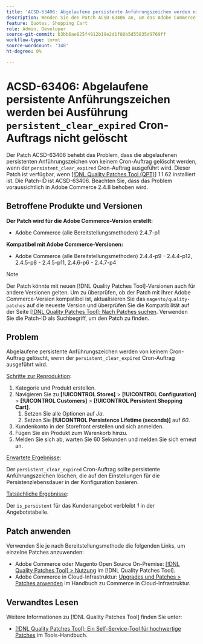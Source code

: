 ```yaml
---
title: 'ACSD-63406: Abgelaufene persistente Anführungszeichen werden nicht gelöscht, wenn der Cron-Auftrag persistent_clear_expired ausgeführt wird'
description: Wenden Sie den Patch ACSD-63406 an, um das Adobe Commerce-Problem zu beheben, bei dem die abgelaufenen persistenten Anführungszeichen nicht von einem Cron-Auftrag gelöscht werden, wenn der Cron-Auftrag „persistent_clear_expired“ ausgeführt wird.
feature: Quotes, Shopping Cart
role: Admin, Developer
source-git-commit: b3bb6ae825f4912b19e2d1f88b5d55835d9769ff
workflow-type: tm+mt
source-wordcount: '348'
ht-degree: 0%

---
```



# ACSD-63406: Abgelaufene persistente Anführungszeichen werden bei Ausführung `persistent_clear_expired` Cron-Auftrags nicht gelöscht

Der Patch ACSD-63406 behebt das Problem, dass die abgelaufenen persistenten Anführungszeichen von keinem Cron-Auftrag gelöscht werden, wenn der `persistent_clear_expired` Cron-Auftrag ausgeführt wird. Dieser Patch ist verfügbar, wenn [[!DNL Quality Patches Tool (QPT)]](/help/tools/quality-patches-tool/quality-patches-tool-to-self-serve-quality-patches.md) 1.1.62 installiert ist. Die Patch-ID ist ACSD-63406. Beachten Sie, dass das Problem voraussichtlich in Adobe Commerce 2.4.8 behoben wird.

## Betroffene Produkte und Versionen

**Der Patch wird für die Adobe Commerce-Version erstellt:**

* Adobe Commerce (alle Bereitstellungsmethoden) 2.4.7-p1

**Kompatibel mit Adobe Commerce-Versionen:**

* Adobe Commerce (alle Bereitstellungsmethoden) 2.4.4-p9 - 2.4.4-p12, 2.4.5-p8 - 2.4.5-p11, 2.4.6-p6 - 2.4.7-p4

>[!NOTE]
>
>Der Patch könnte mit neuen [!DNL Quality Patches Tool]-Versionen auch für andere Versionen gelten. Um zu überprüfen, ob der Patch mit Ihrer Adobe Commerce-Version kompatibel ist, aktualisieren Sie das `magento/quality-patches` auf die neueste Version und überprüfen Sie die Kompatibilität auf der Seite [[!DNL Quality Patches Tool]: Nach Patches suchen](https://experienceleague.adobe.com/tools/commerce-quality-patches/index.html?lang=de). Verwenden Sie die Patch-ID als Suchbegriff, um den Patch zu finden.

## Problem

Abgelaufene persistente Anführungszeichen werden von keinem Cron-Auftrag gelöscht, wenn der `persistent_clear_expired` Cron-Auftrag ausgeführt wird.

<u>Schritte zur Reproduktion</u>:

1. Kategorie und Produkt erstellen.
1. Navigieren Sie zu **[!UICONTROL Stores]** > **[!UICONTROL Configuration]** > **[!UICONTROL Customers]** > **[!UICONTROL Persistent Shopping Cart]**.
   1. Setzen Sie alle Optionen auf *Ja*.
   1. Setzen Sie **[!UICONTROL Persistence Lifetime (seconds)]** auf *60*.
1. Kundenkonto in der Storefront erstellen und sich anmelden.
1. Fügen Sie ein Produkt zum Warenkorb hinzu.
1. Melden Sie sich ab, warten Sie 60 Sekunden und melden Sie sich erneut an.

<u>Erwartete Ergebnisse</u>:

Der `persistent_clear_expired` Cron-Auftrag sollte persistente Anführungszeichen löschen, die auf den Einstellungen für die Persistenzlebensdauer in der Konfiguration basieren.

<u>Tatsächliche Ergebnisse</u>:

Der `is_persistent` für das Kundenangebot verbleibt *1* in der Angebotstabelle.

## Patch anwenden

Verwenden Sie je nach Bereitstellungsmethode die folgenden Links, um einzelne Patches anzuwenden:

* Adobe Commerce oder Magento Open Source On-Premise: [[!DNL Quality Patches Tool] > Nutzung](/help/tools/quality-patches-tool/usage.md) im [!DNL Quality Patches Tool].
* Adobe Commerce in Cloud-Infrastruktur: [Upgrades und Patches > Patches anwenden](https://experienceleague.adobe.com/docs/commerce-cloud-service/user-guide/develop/upgrade/apply-patches.html?lang=de) im Handbuch zu Commerce in Cloud-Infrastruktur.


## Verwandtes Lesen

Weitere Informationen zu [!DNL Quality Patches Tool] finden Sie unter:

* [[!DNL Quality Patches Tool]: Ein Self-Service-Tool für hochwertige Patches](/help/tools/quality-patches-tool/quality-patches-tool-to-self-serve-quality-patches.md) im Tools-Handbuch.
